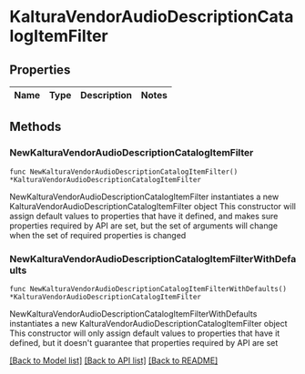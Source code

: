 # KalturaVendorAudioDescriptionCatalogItemFilter

## Properties

Name | Type | Description | Notes
------------ | ------------- | ------------- | -------------

## Methods

### NewKalturaVendorAudioDescriptionCatalogItemFilter

`func NewKalturaVendorAudioDescriptionCatalogItemFilter() *KalturaVendorAudioDescriptionCatalogItemFilter`

NewKalturaVendorAudioDescriptionCatalogItemFilter instantiates a new KalturaVendorAudioDescriptionCatalogItemFilter object
This constructor will assign default values to properties that have it defined,
and makes sure properties required by API are set, but the set of arguments
will change when the set of required properties is changed

### NewKalturaVendorAudioDescriptionCatalogItemFilterWithDefaults

`func NewKalturaVendorAudioDescriptionCatalogItemFilterWithDefaults() *KalturaVendorAudioDescriptionCatalogItemFilter`

NewKalturaVendorAudioDescriptionCatalogItemFilterWithDefaults instantiates a new KalturaVendorAudioDescriptionCatalogItemFilter object
This constructor will only assign default values to properties that have it defined,
but it doesn't guarantee that properties required by API are set


[[Back to Model list]](../README.md#documentation-for-models) [[Back to API list]](../README.md#documentation-for-api-endpoints) [[Back to README]](../README.md)


